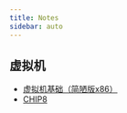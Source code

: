 ```yaml
---
title: Notes
sidebar: auto  
---  
```


## 虚拟机  

- [虚拟机基础（简陋版x86）](./虚拟机/vm.md)  
- [CHIP8](./虚拟机/chip8.md)